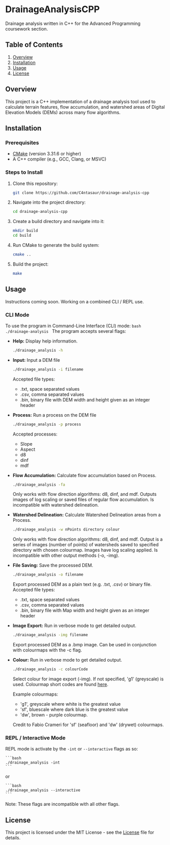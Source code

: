 # DrainageAnalysisCPP

Drainage analysis written in C++ for the Advanced Programming coursework section.

## Table of Contents

1. [Overview](#overview)
2. [Installation](#installation)
3. [Usage](#usage)
4. [License](#license)

## Overview

This project is a C++ implementation of a drainage analysis tool used to calculate terrain features, flow accumulation, and watershed areas of Digital Elevation Models (DEMs) across many flow algorithms.

## Installation

### Prerequisites

- [CMake](https://cmake.org/install/) (version 3.31.6 or higher)
- A C++ compiler (e.g., GCC, Clang, or MSVC)

### Steps to Install

1. Clone this repository:

    ```bash
    git clone https://github.com/C4ntasaur/drainage-analysis-cpp
    ```

2. Navigate into the project directory:

    ```bash
    cd drainage-analysis-cpp
    ```

3. Create a build directory and navigate into it:

    ```bash
    mkdir build
    cd build
    ```

4. Run CMake to generate the build system:

    ```bash
    cmake ..
    ```

5. Build the project:

    ```bash
    make
    ````

## Usage

Instructions coming soon. Working on a combined CLI / REPL use.

### CLI Mode

To use the program in Command-Line Interface (CLI) mode:
    ```bash
    ./drainage-analysis
    ```
The program accepts several flags:

- **Help:**  Display help information.

    ```bash
    ./drainage_analysis -h
    ```

- **Input:** Input a DEM file

    ```bash
    ./drainage_analysis -i filename
    ```

    Accepted file types:
    - .txt, space separated values
    - .csv, comma separated values
    - .bin, binary file with DEM width and height given as an integer header

- **Process:** Run a process on the DEM file

    ```bash
    ./drainage_analysis -p process
    ```

    Accepted processes:
    - Slope
    - Aspect
    - d8
    - dinf
    - mdf

- **Flow Accumulation:** Calculate flow accumulation based on Process.

    ```bash
    ./drainage_analysis -fa
    ```

    Only works with flow direction algorithms: d8, dinf, and mdf.
    Outputs images of log scaling or saved files of regular flow accumulation.
    Is incompatible with watershed delineation.

- **Watershed Delineation:** Calculate Watershed Delineation areas from a Process.

    ```bash
    ./drainage_analysis -w nPoints directory colour
    ```

    Only works with flow direction algorithms: d8, dinf, and mdf.
    Output is a series of images (number of points) of watersheds saved to specified directory with chosen colourmap.
    Images have log scaling applied.
    Is incompatible with other output methods (-o, -img).

- **File Saving:** Save the processed DEM.

    ```bash
    ./drainage_analysis -o filename
    ```

    Export processed DEM as a plain text (e.g. .txt, .csv) or binary file.
    Accepted file types:
    - .txt, space separated values
    - .csv, comma separated values
    - .bin, binary file with Map width and height given as an integer header

- **Image Export:** Run in verbose mode to get detailed output.

    ```bash
    ./drainage_analysis -img filename
    ```

    Export processed DEM as a .bmp image.
    Can be used in conjunction with colourmaps with the -c flag.
    
    

- **Colour:** Run in verbose mode to get detailed output.

    ```bash
    ./drainage_analysis -c colourCode
    ```

    Select colour for image export (-img).
    If not specified, 'g1' (greyscale) is used.
    Colourmap short codes are found [here](data/colourmaps/).

    Example colourmaps:
    - 'g1', greyscale where white is the greatest value
    - 'sf', bluescale where dark blue is the greatest value
    - 'dw', brown - purple colourmap.

    Credit to Fabio Crameri for 'sf' (seafloor) and 'dw' (drywet) colourmaps.


### REPL / Interactive Mode

REPL mode is activate by the `-int` or `--interactive` flags as so:

    ```bash
    ./drainage_analysis -int
    ```

or

    ```bash
    ./drainage_analysis --interactive
    ```

Note: These flags are incompatible with all other flags.

## License

This project is licensed under the MIT License - see the [License](LICENSE) file for details.
